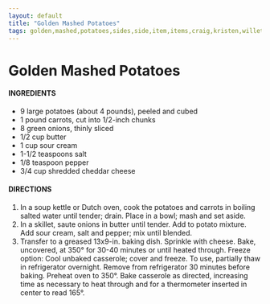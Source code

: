 ```yaml
---
layout: default
title: "Golden Mashed Potatoes"
tags: golden,mashed,potatoes,sides,side,item,items,craig,kristen,willett
---
```

# Golden Mashed Potatoes

#### INGREDIENTS
- 9 large potatoes (about 4 pounds), peeled and cubed
- 1 pound carrots, cut into 1/2-inch chunks
- 8 green onions, thinly sliced
- 1/2 cup butter
- 1 cup sour cream
- 1-1/2 teaspoons salt
- 1/8 teaspoon pepper
- 3/4 cup shredded cheddar cheese

#### DIRECTIONS
1. In a soup kettle or Dutch oven, cook the potatoes and carrots in boiling salted water until tender; drain. Place in a bowl; mash and set aside.
2. In a skillet, saute onions in butter until tender. Add to potato mixture. Add sour cream, salt and pepper; mix until blended.
3. Transfer to a greased 13x9-in. baking dish. Sprinkle with cheese. Bake, uncovered, at 350° for 30-40 minutes or until heated through. Freeze option: Cool unbaked casserole; cover and freeze. To use, partially thaw in refrigerator overnight. Remove from refrigerator 30 minutes before baking. Preheat oven to 350°. Bake casserole as directed, increasing time as necessary to heat through and for a thermometer inserted in center to read 165°.
